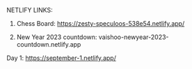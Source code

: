 NETLIFY LINKS:

1. Chess Board: https://zesty-speculoos-538e54.netlify.app/

2. New Year 2023 countdown: vaishoo-newyear-2023-countdown.netlify.app

Day 1:  https://september-1.netlify.app/
